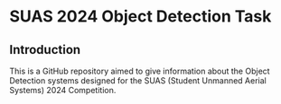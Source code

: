 # SUAS 2024 Object Detection Task

## Introduction

This is a GitHub repository aimed to give information about the Object Detection systems designed for the SUAS (Student Unmanned Aerial Systems) 2024 Competition. 
